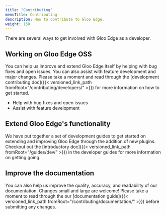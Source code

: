 ```yaml
---
title: "Contributing"
menuTitle: Contributing
description: How to contribute to Gloo Edge.
weight: 150
---
```


There are several ways to get involved with Gloo Edge as a developer.

## Working on Gloo Edge OSS

You can help us improve and extend Gloo Edge itself by helping with bug fixes and open issues. You can also assist with feature development and major changes. Please take a moment and read through the [development contributing doc]({{< versioned_link_path fromRoot="/contributing/developers/" >}}) for more information on how to get started.

* Help with bug fixes and open issues
* Assist with feature development

## Extend Gloo Edge's functionality

We have put together a set of development guides to get started on extending and improving Gloo Edge through the addition of new plugins. Checkout out the [introductory doc]({{< versioned_link_path fromRoot="/guides/dev/" >}}) in the developer guides for more information on getting going.

## Improve the documentation

You can also help us improve the quality, accuracy, and readability of our documentation. Changes small and large are welcome! Please take a moment to read through the our [documentation guide]({{< versioned_link_path fromRoot="/contributing/documentation/" >}}) before submitting any changes.